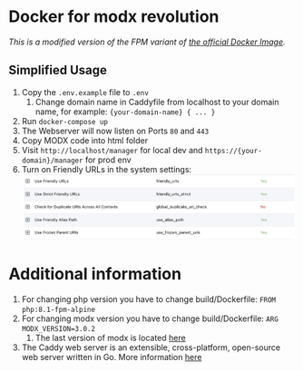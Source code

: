 # Docker for modx revolution 

*This is a modified version of the FPM variant of [the official Docker Image](https://github.com/modxcms/docker-modx).*

## Simplified Usage
1. Copy the `.env.example` file to `.env`
   1. Change domain name in Caddyfile from localhost to your domain name, for example: ``{your-domain-name} { ... }``
2. Run `docker-compose up`
3. The Webserver will now listen on Ports `80` and `443`
4. Copy MODX code into html folder
5. Visit `http://localhost/manager` for local dev and `https://{your-domain}/manager` for prod env
6. Turn on Friendly URLs in the system settings:
   ![systemSettings](friendly_urls_settings.png)

# Additional information
1. For changing php version you have to change build/Dockerfile: ``FROM php:8.1-fpm-alpine``
2. For changing modx version you have to change build/Dockerfile: ``ARG MODX_VERSION=3.0.2``
   1. The last version of modx is located [here](https://modx.com/download)
3. The Caddy web server is an extensible, cross-platform, open-source web server written in Go. More information [here](https://caddyserver.com/)
